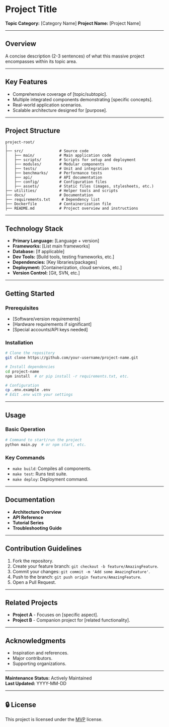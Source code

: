 # Project Title

**Topic Category:** [Category Name]
**Project Name:** [Project Name]

---

## Overview

A concise description (2-3 sentences) of what this massive project encompasses within its topic area.

---

## Key Features

- Comprehensive coverage of [topic/subtopic].
- Multiple integrated components demonstrating [specific concepts].
- Real-world application scenarios.
- Scalable architecture designed for [purpose].

---

## Project Structure

```
project-root/
│
├── src/                # Source code
│   ├── main/           # Main application code
│   ├── scripts/        # Scripts for setup and deployment
│   ├── modules/        # Modular components
│   ├── tests/          # Unit and integration tests
│   ├── benchmarks/     # Performance tests
│   ├── api/            # API documentation
│   ├── config/         # Configuration files
│   ├── assets/         # Static files (images, stylesheets, etc.)
├── utilities/          # Helper tools and scripts
├── docs/               # Documentation
├── requirements.txt     # Dependency list
├── Dockerfile          # Containerization file
├── README.md           # Project overview and instructions
```

---

## Technology Stack

- **Primary Language:** [Language + version]
- **Frameworks:** [List main frameworks]
- **Database:** [If applicable]
- **Dev Tools:** [Build tools, testing frameworks, etc.]
- **Dependencies:** [Key libraries/packages]
- **Deployment:** [Containerization, cloud services, etc.]
- **Version Control:** [Git, SVN, etc.]

---

## Getting Started

### Prerequisites

- [Software/version requirements]
- [Hardware requirements if significant]
- [Special accounts/API keys needed]

### Installation

```bash
# Clone the repository
git clone https://github.com/your-username/project-name.git

# Install dependencies
cd project-name
npm install  # or pip install -r requirements.txt, etc.

# Configuration
cp .env.example .env
# Edit .env with your settings
```

---

## Usage

### Basic Operation

```bash
# Command to start/run the project
python main.py  # or npm start, etc.
```

### Key Commands

- `make build`: Compiles all components.
- `make test`: Runs test suite.
- `make deploy`: Deployment command.

---

## Documentation

- **Architecture Overview**
- **API Reference**
- **Tutorial Series**
- **Troubleshooting Guide**

---

## Contribution Guidelines

1. Fork the repository.
2. Create your feature branch: `git checkout -b feature/AmazingFeature`.
3. Commit your changes: `git commit -m 'Add some AmazingFeature'`.
4. Push to the branch: `git push origin feature/AmazingFeature`.
5. Open a Pull Request.

---

## Related Projects

- **Project A** - Focuses on [specific aspect].
- **Project B** - Companion project for [related functionality].

---

## Acknowledgments

- Inspiration and references.
- Major contributors.
- Supporting organizations.

---

**Maintenance Status:** Actively Maintained  
**Last Updated:** YYYY-MM-DD

---

## :lock: License
This project is licensed under the [MVP](LICENSE) license.
